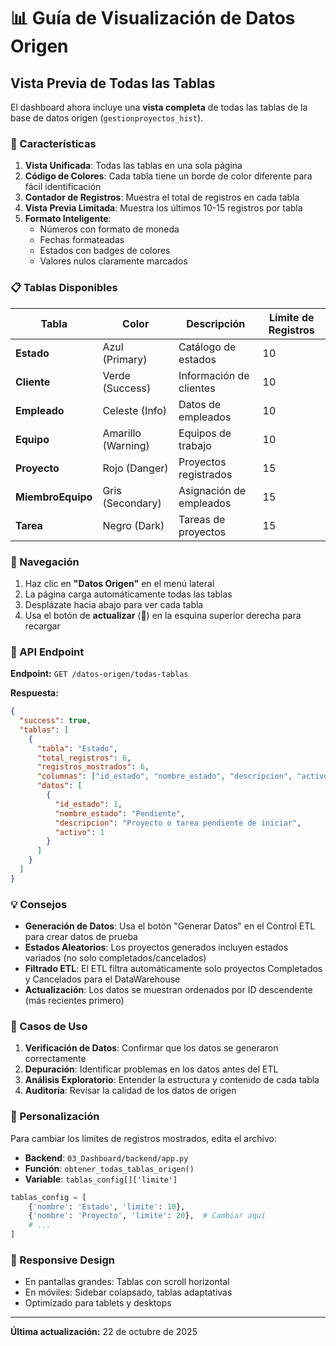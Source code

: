 # 📊 Guía de Visualización de Datos Origen

## Vista Previa de Todas las Tablas

El dashboard ahora incluye una **vista completa** de todas las tablas de la base de datos origen (`gestionproyectos_hist`).

### 🎯 Características

1. **Vista Unificada**: Todas las tablas en una sola página
2. **Código de Colores**: Cada tabla tiene un borde de color diferente para fácil identificación
3. **Contador de Registros**: Muestra el total de registros en cada tabla
4. **Vista Previa Limitada**: Muestra los últimos 10-15 registros por tabla
5. **Formato Inteligente**: 
   - Números con formato de moneda
   - Fechas formateadas
   - Estados con badges de colores
   - Valores nulos claramente marcados

### 📋 Tablas Disponibles

| Tabla | Color | Descripción | Límite de Registros |
|-------|-------|-------------|---------------------|
| **Estado** | Azul (Primary) | Catálogo de estados | 10 |
| **Cliente** | Verde (Success) | Información de clientes | 10 |
| **Empleado** | Celeste (Info) | Datos de empleados | 10 |
| **Equipo** | Amarillo (Warning) | Equipos de trabajo | 10 |
| **Proyecto** | Rojo (Danger) | Proyectos registrados | 15 |
| **MiembroEquipo** | Gris (Secondary) | Asignación de empleados | 15 |
| **Tarea** | Negro (Dark) | Tareas de proyectos | 15 |

### 🎨 Navegación

1. Haz clic en **"Datos Origen"** en el menú lateral
2. La página carga automáticamente todas las tablas
3. Desplázate hacia abajo para ver cada tabla
4. Usa el botón de **actualizar** (🔄) en la esquina superior derecha para recargar

### 🔄 API Endpoint

**Endpoint:** `GET /datos-origen/todas-tablas`

**Respuesta:**
```json
{
  "success": true,
  "tablas": [
    {
      "tabla": "Estado",
      "total_registros": 6,
      "registros_mostrados": 6,
      "columnas": ["id_estado", "nombre_estado", "descripcion", "activo"],
      "datos": [
        {
          "id_estado": 1,
          "nombre_estado": "Pendiente",
          "descripcion": "Proyecto o tarea pendiente de iniciar",
          "activo": 1
        }
      ]
    }
  ]
}
```

### 💡 Consejos

- **Generación de Datos**: Usa el botón "Generar Datos" en el Control ETL para crear datos de prueba
- **Estados Aleatorios**: Los proyectos generados incluyen estados variados (no solo completados/cancelados)
- **Filtrado ETL**: El ETL filtra automáticamente solo proyectos Completados y Cancelados para el DataWarehouse
- **Actualización**: Los datos se muestran ordenados por ID descendente (más recientes primero)

### 🎯 Casos de Uso

1. **Verificación de Datos**: Confirmar que los datos se generaron correctamente
2. **Depuración**: Identificar problemas en los datos antes del ETL
3. **Análisis Exploratorio**: Entender la estructura y contenido de cada tabla
4. **Auditoría**: Revisar la calidad de los datos de origen

### 🔧 Personalización

Para cambiar los límites de registros mostrados, edita el archivo:
- **Backend**: `03_Dashboard/backend/app.py`
- **Función**: `obtener_todas_tablas_origen()`
- **Variable**: `tablas_config[]['limite']`

```python
tablas_config = [
    {'nombre': 'Estado', 'limite': 10},
    {'nombre': 'Proyecto', 'limite': 20},  # Cambiar aquí
    # ...
]
```

### 📱 Responsive Design

- En pantallas grandes: Tablas con scroll horizontal
- En móviles: Sidebar colapsado, tablas adaptativas
- Optimizado para tablets y desktops

---

**Última actualización:** 22 de octubre de 2025
